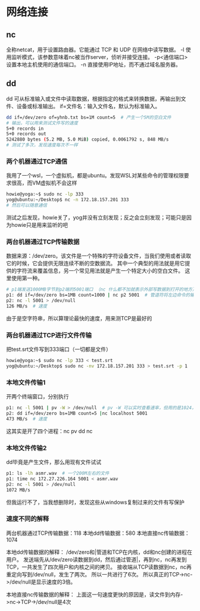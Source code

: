 # 网络连接

## nc
全称netcat，用于设置路由器。它能通过 TCP 和 UDP 在网络中读写数据。
-l 使用监听模式，该参数意味着nc被当作server，侦听并接受连接。
-p<通信端口> 设置本地主机使用的通信端口。
-n 直接使用IP地址，而不通过域名服务器。

## dd
dd 可从标准输入或文件中读取数据，根据指定的格式来转换数据，再输出到文件、设备或标准输出。
if=文件名：输入文件名，默认为标准输入。
```bash
dd if=/dev/zero of=yhnb.txt bs=1M count=5  # 产生一个5M的空白文件
# 输出，可以用来测试文件写的速度
5+0 records in
5+0 records out
5242880 bytes (5.2 MB, 5.0 MiB) copied, 0.0061792 s, 848 MB/s
# 测试了多次，发现速度每次不一样
```


### 两个机器通过TCP通信
我用了一个wsl，一个虚拟机，都是ubuntu。发现WSL对某些命令的管理权限要求很高，而VM虚拟机不会这样
```bash
howie@yoga:~$ sudo nc -lp 333
yog@ubuntu:~/Desktop$ nc -n 172.18.157.201 333
# 然后可以随意通信
```
测试之后发现，howie关了，yog并没有立刻发现；反之会立刻发现；可能只是因为howie只是用来监听的吧

### 两台机器通过TCP传输数据
数据来源：/dev/zero。该文件是一个特殊的字符设备文件，当我们使用或者读取它的时候，它会提供无限连续不断的空数据流。
其中一个典型的用法就是用它提供的字符流来覆盖信息，另一个常见用法就是产生一个特定大小的空白文件。
这里使用第一种。

```bash
# p1端发送1000MB字节到p2端的5001端口 （nc 什么都不加就表示外部写数据到打开的地方）
p1: dd if=/dev/zero bs=1MB count=1000 | nc p2 5001  # 管道符将左边命令的输出变成右边命令的输入
p2: nc -l 5001 > /dev/null
126 MB/s  # 速度
```
由于是空字符串，所以算理论最快的速度，用来测TCP是最好的


### 两台机器通过TCP进行文件传输
把test.srt文件写到333端口（一切都是文件）
```bash
howie@yoga:~$ sudo nc -lp 333 < test.srt
yog@ubuntu:~/Desktop$ sudo nc -nv 172.18.157.201 333 > test.srt -p 1
```

### 本地文件传输1
开两个终端窗口，分别执行
```bash
p1: nc -l 5001 | pv -W > /dev/null  # pv -W 可以实时查看速率，但用的是1024，所以得换算一下
p2: dd if=/dev/zero bs=1MB count=5 |nc localhost 5001
473 MB/s  # 速度
```
这其实是开了四个进程：nc pv dd nc


### 本地文件传输2
dd毕竟是产生文件，那么用现有文件试试
```bash
p1: ls -lh asmr.wav  # 一个200M左右的文件
p1: time nc 172.27.226.164 5001 < asmr.wav
p2: nc -l 5001 > /dev/null
1072 MB/s
```
但我运行不了，当我想删除时，发现这些从windows复制过来的文件有写保护

### 速度不同的解释
两台机器通过TCP传输数据：118
本地dd传输数据：580
本地直接nc传输数据：1074

本地dd传输数据的解释：
/dev/zero和|管道和TCP在内核，dd和nc创建的进程在用户。
发送端先从/dev/zero读数据到dd，然后通过管道|，再到nc，nc再发到TCP，一共发生了四次用户和内核之间的拷贝。
接收端从TCP读数据到nc，nc再重定向写到/dev/null，发生了两次。
所以一共进行了6次。
所以真正的TCP->nc->/dev/null是显示速度的3倍。

本地直接nc传输数据的解释：
上面这一句速度更快的原因是，读文件到内存->nc->TCP->/dev/null是4次
```

